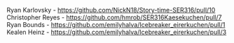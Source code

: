 Ryan Karlovsky - https://github.com/NickN18/Story-time-SER316/pull/10
Christopher Reyes - https://github.com/hmrob/SER316Kaesekuchen/pull/7
Ryan Bounds - https://github.com/emilyhalva/Icebreaker_eirerkuchen/pull/1 
Kealen Heinz - https://github.com/emilyhalva/Icebreaker_eirerkuchen/pull/3

